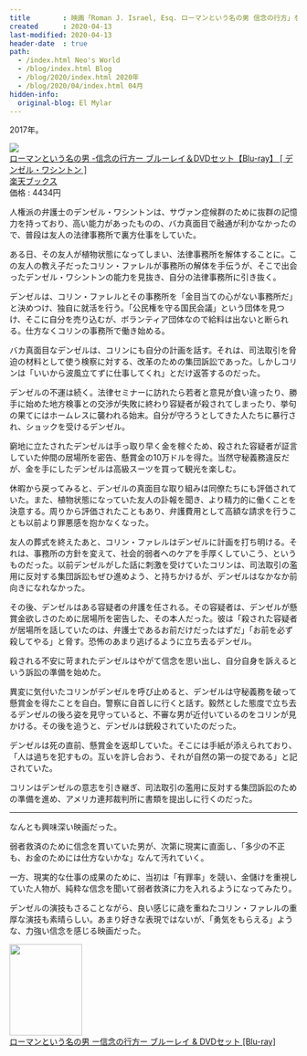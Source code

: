 ```yaml
---
title        : 映画「Roman J. Israel, Esq. ローマンという名の男 信念の行方」を観た
created      : 2020-04-13
last-modified: 2020-04-13
header-date  : true
path:
  - /index.html Neo's World
  - /blog/index.html Blog
  - /blog/2020/index.html 2020年
  - /blog/2020/04/index.html 04月
hidden-info:
  original-blog: El Mylar
---
```


2017年。

<div class="ad-rakuten">
  <div class="ad-rakuten-image">
    <a href="https://hb.afl.rakuten.co.jp/hgc/g00q0722.waxyc9ff.g00q0722.waxyd017/?pc=https%3A%2F%2Fitem.rakuten.co.jp%2Fbook%2F15534000%2F&amp;m=http%3A%2F%2Fm.rakuten.co.jp%2Fbook%2Fi%2F19196724%2F">
      <img src="https://thumbnail.image.rakuten.co.jp/@0_mall/book/cabinet/8134/4547462118134.jpg?_ex=128x128">
    </a>
  </div>
  <div class="ad-rakuten-info">
    <div class="ad-rakuten-title">
      <a href="https://hb.afl.rakuten.co.jp/hgc/g00q0722.waxyc9ff.g00q0722.waxyd017/?pc=https%3A%2F%2Fitem.rakuten.co.jp%2Fbook%2F15534000%2F&amp;m=http%3A%2F%2Fm.rakuten.co.jp%2Fbook%2Fi%2F19196724%2F">ローマンという名の男 -信念の行方ー ブルーレイ＆DVDセット【Blu-ray】 [ デンゼル・ワシントン ]</a>
    </div>
    <div class="ad-rakuten-shop">
      <a href="https://hb.afl.rakuten.co.jp/hgc/g00q0722.waxyc9ff.g00q0722.waxyd017/?pc=https%3A%2F%2Fwww.rakuten.co.jp%2Fbook%2F&amp;m=http%3A%2F%2Fm.rakuten.co.jp%2Fbook%2F">楽天ブックス</a>
    </div>
    <div class="ad-rakuten-price">価格 : 4434円</div>
  </div>
</div>

人権派の弁護士のデンゼル・ワシントンは、サヴァン症候群のために抜群の記憶力を持っており、高い能力があったものの、バカ真面目で融通が利かなかったので、普段は友人の法律事務所で裏方仕事をしていた。

ある日、その友人が植物状態になってしまい、法律事務所を解体することに。この友人の教え子だったコリン・ファレルが事務所の解体を手伝うが、そこで出会ったデンゼル・ワシントンの能力を見抜き、自分の法律事務所に引き抜く。

デンゼルは、コリン・ファレルとその事務所を「金目当ての心がない事務所だ」と決めつけ、独自に就活を行う。「公民権を守る国民会議」という団体を見つけ、そこに自分を売り込むが、ボランティア団体なので給料は出ないと断られる。仕方なくコリンの事務所で働き始める。

バカ真面目なデンゼルは、コリンにも自分の計画を話す。それは、司法取引を脅迫の材料として使う検察に対する、改革のための集団訴訟であった。しかしコリンは「いいから波風立てずに仕事してくれ」とだけ返答するのだった。

デンゼルの不運は続く。法律セミナーに訪れたら若者と意見が食い違ったり、勝手に始めた地方検事との交渉が失敗に終わり容疑者が殺されてしまったり、挙句の果てにはホームレスに襲われる始末。自分が守ろうとしてきた人たちに暴行され、ショックを受けるデンゼル。

窮地に立たされたデンゼルは手っ取り早く金を稼ぐため、殺された容疑者が証言していた仲間の居場所を密告、懸賞金の10万ドルを得た。当然守秘義務違反だが、金を手にしたデンゼルは高級スーツを買って観光を楽しむ。

休暇から戻ってみると、デンゼルの真面目な取り組みは同僚たちにも評価されていた。また、植物状態になっていた友人の訃報を聞き、より精力的に働くことを決意する。周りから評価されたこともあり、弁護費用として高額な請求を行うことも以前より罪悪感を抱かなくなった。

友人の葬式を終えたあと、コリン・ファレルはデンゼルに計画を打ち明ける。それは、事務所の方針を変えて、社会的弱者へのケアを手厚くしていこう、というものだった。以前デンゼルがした話に刺激を受けていたコリンは、司法取引の濫用に反対する集団訴訟もぜひ進めよう、と持ちかけるが、デンゼルはなかなか前向きになれなかった。

その後、デンゼルはある容疑者の弁護を任される。その容疑者は、デンゼルが懸賞金欲しさのために居場所を密告した、その本人だった。彼は「殺された容疑者が居場所を話していたのは、弁護士であるお前だけだったはずだ」「お前を必ず殺してやる」と脅す。恐怖のあまり逃げるように立ち去るデンゼル。

殺される不安に苛まれたデンゼルはやがて信念を思い出し、自分自身を訴えるという訴訟の準備を始めた。

異変に気付いたコリンがデンゼルを呼び止めると、デンゼルは守秘義務を破って懸賞金を得たことを自白。警察に自首しに行くと話す。毅然とした態度で立ち去るデンゼルの後ろ姿を見守っていると、不審な男が近付いているのをコリンが見かける。その後を追うと、デンゼルは銃殺されていたのだった。

デンゼルは死の直前、懸賞金を返却していた。そこには手紙が添えられており、「人は過ちを犯すもの。互いを許し合おう、それが自然の第一の掟である」と記されていた。

コリンはデンゼルの意志を引き継ぎ、司法取引の濫用に反対する集団訴訟のための準備を進め、アメリカ連邦裁判所に書類を提出しに行くのだった。

---

なんとも興味深い映画だった。

弱者救済のために信念を貫いていた男が、次第に現実に直面し、「多少の不正も、お金のためには仕方ないかな」なんて汚れていく。

一方、現実的な仕事の成果のために、当初は「有罪率」を競い、金儲けを重視していた人物が、純粋な信念を聞いて弱者救済に力を入れるようになってみたり。

デンゼルの演技もさることながら、良い感じに歳を重ねたコリン・ファレルの重厚な演技も素晴らしい。あまり好きな表現ではないが、「勇気をもらえる」ような、力強い信念を感じる映画だった。

<div class="ad-amazon">
  <div class="ad-amazon-image">
    <a href="https://www.amazon.co.jp/dp/B07DRK7S76?tag=neos21-22&amp;linkCode=osi&amp;th=1&amp;psc=1">
      <img src="https://m.media-amazon.com/images/I/517+fQL5MlL._SL160_.jpg" width="127" height="160">
    </a>
  </div>
  <div class="ad-amazon-info">
    <div class="ad-amazon-title">
      <a href="https://www.amazon.co.jp/dp/B07DRK7S76?tag=neos21-22&amp;linkCode=osi&amp;th=1&amp;psc=1">ローマンという名の男 ー信念の行方ー ブルーレイ &amp; DVDセット [Blu-ray]</a>
    </div>
  </div>
</div>
